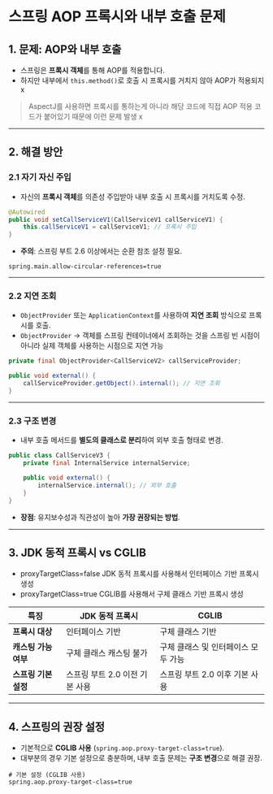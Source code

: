 
# 스프링 AOP 프록시와 내부 호출 문제 

## 1. 문제: AOP와 내부 호출
- 스프링은 **프록시 객체**를 통해 AOP를 적용합니다.
- 하지만 내부에서 `this.method()`로 호출 시 프록시를 거치지 않아 AOP가 적용되지 x

> AspectJ를 사용하면 프록시를 통하는게 아니라 해당 코드에 직접 AOP 적용 코드가 붙어있기 때문에 이런 문제 발생 x
---

## 2. 해결 방안

### 2.1 자기 자신 주입
- 자신의 **프록시 객체**를 의존성 주입받아 내부 호출 시 프록시를 거치도록 수정.

```java
@Autowired
public void setCallServiceV1(CallServiceV1 callServiceV1) {
    this.callServiceV1 = callServiceV1; // 프록시 주입
}
```


- **주의**: 스프링 부트 2.6 이상에서는 순환 참조 설정 필요.

```properties
spring.main.allow-circular-references=true
```

---

### 2.2 지연 조회
- `ObjectProvider` 또는 `ApplicationContext`를 사용하여 **지연 조회** 방식으로 프록시를 호출.
- `ObjectProvider` -> 객체를 스프링 컨테이너에서 조회하는 것을 스프링 빈 시점이 아니라 실제 객체를 사용하는 시점으로 지연 가능
```java
private final ObjectProvider<CallServiceV2> callServiceProvider;

public void external() {
    callServiceProvider.getObject().internal(); // 지연 조회
}
```

---

### 2.3 구조 변경
- 내부 호출 메서드를 **별도의 클래스로 분리**하여 외부 호출 형태로 변경.

```java
public class CallServiceV3 {
    private final InternalService internalService;

    public void external() {
        internalService.internal(); // 외부 호출
    }
}
```

- **장점**: 유지보수성과 직관성이 높아 **가장 권장되는 방법**.

---

## 3. JDK 동적 프록시 vs CGLIB

- proxyTargetClass=false JDK 동적 프록시를 사용해서 인터페이스 기반 프록시 생성
- proxyTargetClass=true CGLIB를 사용해서 구체 클래스 기반 프록시 생성

| 특징               | JDK 동적 프록시                     | CGLIB                          |
|--------------------|------------------------------------|--------------------------------|
| **프록시 대상**     | 인터페이스 기반                     | 구체 클래스 기반               |
| **캐스팅 가능 여부** | 구체 클래스 캐스팅 불가              | 구체 클래스 및 인터페이스 모두 가능 |
| **스프링 기본 설정** | 스프링 부트 2.0 이전 기본 사용        | 스프링 부트 2.0 이후 기본 사용    |


---

## 4. 스프링의 권장 설정
- 기본적으로 **CGLIB 사용** (`spring.aop.proxy-target-class=true`).
- 대부분의 경우 기본 설정으로 충분하며, 내부 호출 문제는 **구조 변경**으로 해결 권장.

```properties
# 기본 설정 (CGLIB 사용)
spring.aop.proxy-target-class=true
```
